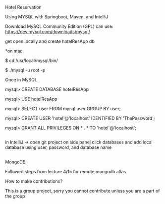 Hotel Reservation

Using MYSQL with Springboot, Maven, and IntelliJ

Download MySQL Community Edition (GPL) can use: https://dev.mysql.com/downloads/mysql/

get open locally and create hotelResApp db 

*on mac

$ cd /usr/local/mysql/bin/

$ ./mysql -u root -p

Once in MySQL

mysql> CREATE DATABASE hotelResApp 

mysql> USE hotelResApp 

mysql> SELECT user FROM mysql.user GROUP BY user;

mysql> CREATE USER 'hotel'@'localhost' IDENTIFIED BY 'ThePassword'; 

mysql> GRANT ALL PRIVILEGES ON * . * TO 'hotel'@'localhost';

##
in IntelliJ -> open git project on side panel click databases and add local database using user, password, and database name

##
MongoDB

Followed steps from lecture 4/15 for remote mongodb atlas


How to make contributions?

This is a group project, sorry you cannot contribute unless you are a part of the group
